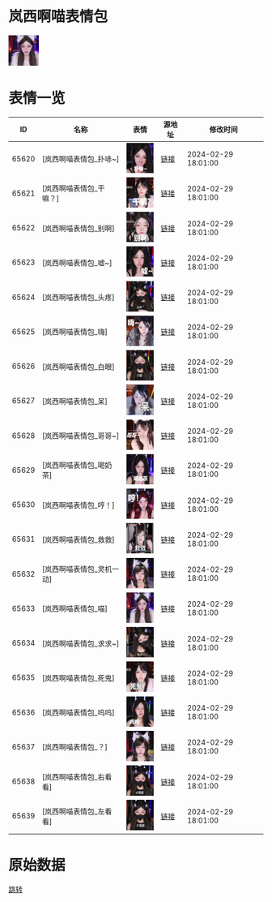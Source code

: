 # 岚西啊喵表情包

<img src="./cover.png" height="60" alt="cover" />

# 表情一览

|ID|名称|表情|源地址|修改时间|
|----|----|----|----|----|
|65620|[岚西啊喵表情包_扑哧~]|<img src="./pic/065620_%5B岚西啊喵表情包_扑哧~%5D.png" height="60" alt="扑哧~"/>|[链接](https://i0.hdslb.com/bfs/garb/4e9e0a3e088e6f1bb9c3252d233052db43f97fe2.png)|2024-02-29 18:01:00|
|65621|[岚西啊喵表情包_干嘛？]|<img src="./pic/065621_%5B岚西啊喵表情包_干嘛？%5D.png" height="60" alt="干嘛？"/>|[链接](https://i0.hdslb.com/bfs/garb/0b9f72712d6f6a76402bb1569a9517bfb9a64f12.png)|2024-02-29 18:01:00|
|65622|[岚西啊喵表情包_别啊]|<img src="./pic/065622_%5B岚西啊喵表情包_别啊%5D.png" height="60" alt="别啊"/>|[链接](https://i0.hdslb.com/bfs/garb/6add865a668f95e91627934726d667a2f900a4cb.png)|2024-02-29 18:01:00|
|65623|[岚西啊喵表情包_嘘~]|<img src="./pic/065623_%5B岚西啊喵表情包_嘘~%5D.png" height="60" alt="嘘~"/>|[链接](https://i0.hdslb.com/bfs/garb/11b063bc5821a89fdba1bc55dd355f98e2946906.png)|2024-02-29 18:01:00|
|65624|[岚西啊喵表情包_头疼]|<img src="./pic/065624_%5B岚西啊喵表情包_头疼%5D.png" height="60" alt="头疼"/>|[链接](https://i0.hdslb.com/bfs/garb/10caa534e8fb43aa1d68dd097cefe6d258ccabec.png)|2024-02-29 18:01:00|
|65625|[岚西啊喵表情包_嗨]|<img src="./pic/065625_%5B岚西啊喵表情包_嗨%5D.png" height="60" alt="嗨"/>|[链接](https://i0.hdslb.com/bfs/garb/bb17ead393a0704c5e8b888e89604fbfe4c0284c.png)|2024-02-29 18:01:00|
|65626|[岚西啊喵表情包_白眼]|<img src="./pic/065626_%5B岚西啊喵表情包_白眼%5D.png" height="60" alt="白眼"/>|[链接](https://i0.hdslb.com/bfs/garb/58b80d03e78c6db95bce3a46c2ca916d2c6b8e9c.png)|2024-02-29 18:01:00|
|65627|[岚西啊喵表情包_呆]|<img src="./pic/065627_%5B岚西啊喵表情包_呆%5D.png" height="60" alt="呆"/>|[链接](https://i0.hdslb.com/bfs/garb/91c316e1f85aa0bec9a46d75a16e330b855df552.png)|2024-02-29 18:01:00|
|65628|[岚西啊喵表情包_哥哥~]|<img src="./pic/065628_%5B岚西啊喵表情包_哥哥~%5D.png" height="60" alt="哥哥~"/>|[链接](https://i0.hdslb.com/bfs/garb/dd4595f2402e205ca1d3e87599b2061b255e64be.png)|2024-02-29 18:01:00|
|65629|[岚西啊喵表情包_喝奶茶]|<img src="./pic/065629_%5B岚西啊喵表情包_喝奶茶%5D.png" height="60" alt="喝奶茶"/>|[链接](https://i0.hdslb.com/bfs/garb/8c991a669a0912a646e822c2fa69bc4a91e8cd29.png)|2024-02-29 18:01:00|
|65630|[岚西啊喵表情包_哼！]|<img src="./pic/065630_%5B岚西啊喵表情包_哼！%5D.png" height="60" alt="哼！"/>|[链接](https://i0.hdslb.com/bfs/garb/8adafcd656966c1fd1927e25af716f91222ff231.png)|2024-02-29 18:01:00|
|65631|[岚西啊喵表情包_救救]|<img src="./pic/065631_%5B岚西啊喵表情包_救救%5D.png" height="60" alt="救救"/>|[链接](https://i0.hdslb.com/bfs/garb/96673a589abf5208567f0754fce95e6be3404b77.png)|2024-02-29 18:01:00|
|65632|[岚西啊喵表情包_灵机一动]|<img src="./pic/065632_%5B岚西啊喵表情包_灵机一动%5D.png" height="60" alt="灵机一动"/>|[链接](https://i0.hdslb.com/bfs/garb/3686975dd15278d4225e9148a0369f1fe944c086.png)|2024-02-29 18:01:00|
|65633|[岚西啊喵表情包_喵]|<img src="./pic/065633_%5B岚西啊喵表情包_喵%5D.png" height="60" alt="喵"/>|[链接](https://i0.hdslb.com/bfs/garb/79936f7a4482ac9bb52adffe10862712b7b07daf.png)|2024-02-29 18:01:00|
|65634|[岚西啊喵表情包_求求~]|<img src="./pic/065634_%5B岚西啊喵表情包_求求~%5D.png" height="60" alt="求求~"/>|[链接](https://i0.hdslb.com/bfs/garb/5f3acfd1ff042cf5276195540f08740742d94bbc.png)|2024-02-29 18:01:00|
|65635|[岚西啊喵表情包_死鬼]|<img src="./pic/065635_%5B岚西啊喵表情包_死鬼%5D.png" height="60" alt="死鬼"/>|[链接](https://i0.hdslb.com/bfs/garb/31f11624c4823af22180034bd128cf8fcd112333.png)|2024-02-29 18:01:00|
|65636|[岚西啊喵表情包_呜呜]|<img src="./pic/065636_%5B岚西啊喵表情包_呜呜%5D.png" height="60" alt="呜呜"/>|[链接](https://i0.hdslb.com/bfs/garb/4202c3f6e053c970df9afa8c8776f6dd48c5b6da.png)|2024-02-29 18:01:00|
|65637|[岚西啊喵表情包_？]|<img src="./pic/065637_%5B岚西啊喵表情包_？%5D.png" height="60" alt="？"/>|[链接](https://i0.hdslb.com/bfs/garb/dae71ac079efdb10a8749d4244f82216d81f016a.png)|2024-02-29 18:01:00|
|65638|[岚西啊喵表情包_右看看]|<img src="./pic/065638_%5B岚西啊喵表情包_右看看%5D.png" height="60" alt="右看看"/>|[链接](https://i0.hdslb.com/bfs/garb/2678bd1c4ff2de32f3922237922ec8b32fb998ec.png)|2024-02-29 18:01:00|
|65639|[岚西啊喵表情包_左看看]|<img src="./pic/065639_%5B岚西啊喵表情包_左看看%5D.png" height="60" alt="左看看"/>|[链接](https://i0.hdslb.com/bfs/garb/bee3fdfa827d4e8d26c217514a462222c218f738.png)|2024-02-29 18:01:00|

# 原始数据

[跳转](./raw.json)

